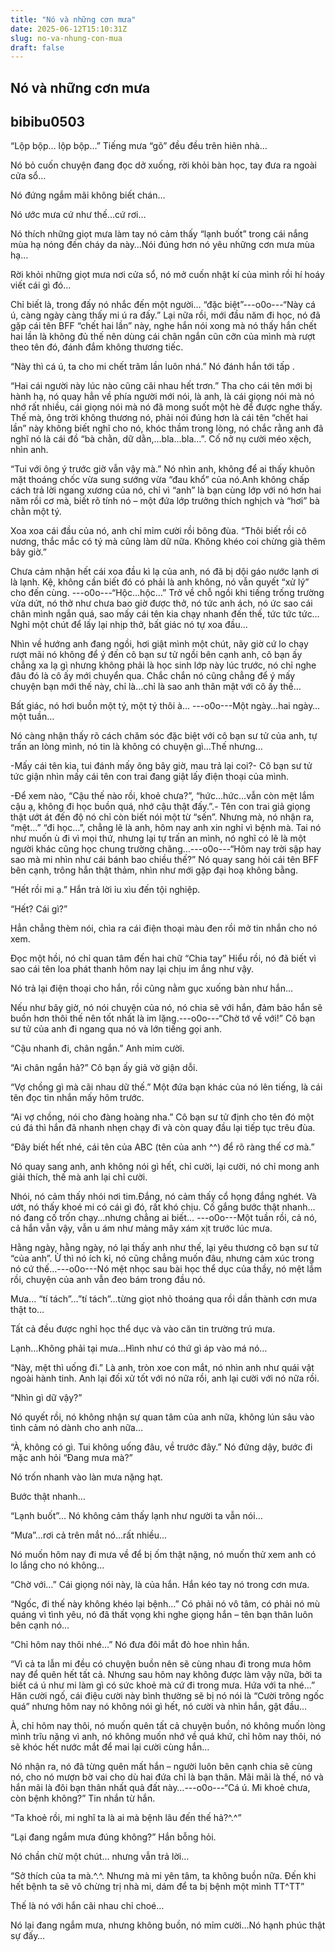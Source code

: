 ```yaml
---
title: "Nó và những cơn mưa"
date: 2025-06-12T15:10:31Z
slug: no-va-nhung-con-mua
draft: false
---
```


## Nó và những cơn mưa

## bibibu0503

“Lộp bộp… lộp bộp…” Tiếng mưa “gõ” đều đều trên hiên nhà…
 
Nó bỏ cuốn chuyện đang đọc dở xuống, rời khỏi bàn học, tay đưa ra ngoài cửa sổ…
 
Nó đứng ngắm mãi không biết chán…
 
Nó ước mưa cứ như thế…cứ rơi…
 
Nó thích những giọt mưa làm tay nó cảm thấy “lạnh buốt” trong cái nắng mùa hạ nóng đến cháy da này…Nói đúng hơn nó yêu những cơn mưa mùa hạ…
 
Rời khỏi những giọt mưa nơi cửa sổ, nó mở cuốn nhật kí của mình rồi hí hoáy viết cái gì đó…
 
Chỉ biết là, trong đấy nó nhắc đến một người… “đặc biệt”---o0o---“Này cá ú, càng ngày càng thấy mi ú ra đấy.” Lại nữa rồi, mới đầu năm đi học, nó đã gặp cái tên BFF “chết hai lần” này, nghe hắn nói xong mà nó thấy hắn chết hai lần là không đủ thế nên dùng cái chân ngắn cũn cỡn của mình mà rượt theo tên đó, đánh đắm không thương tiếc.
 
“Này thì cá ú, ta cho mi chết trăm lần luôn nhá.” Nó đánh hắn tới tấp .
 
“Hai cái người này lúc nào cũng cãi nhau hết trơn.”  Tha cho cái tên mới bị hành hạ, nó quay hẳn về phía người mới nói, là anh, là cái giọng nói mà nó nhớ rất nhiều, cái giọng nói mà nó đã mong suốt một hè để được nghe thấy. Thế mà, ông trời không thương nó, phải nói đúng hơn là cái tên “chết hai lần” này không biết nghĩ cho nó, khóc thầm trong lòng, nó chắc rằng anh đã nghĩ nó là cái đồ “bà chằn, dữ dằn,…bla…bla…”. Cố nở nụ cười méo xệch, nhìn anh.
 
“Tui với ông ý trước giờ vẫn vậy mà.” Nó nhìn anh, không để ai thấy khuôn mặt thoáng chốc vừa sung sướng vừa “đau khổ” của nó.Anh không chấp cách trả lời ngang xương của nó, chỉ vì “anh” là bạn cùng lớp với nó hơn hai năm rồi cơ mà, biết rõ tính nó – một đứa lớp trưởng thích nghịch và “hơi” bà chằn một tý.
 
Xoa xoa cái đầu của nó, anh chỉ mỉm cười rồi bông đùa. “Thôi biết rồi cô nương, thắc mắc có tý mà cũng làm dữ nữa. Không khéo coi chừng già thêm bây giờ.” 
 
Chưa cảm nhận hết cái xoa đầu kì lạ của anh, nó đã bị dội gáo nước lạnh ơi là lạnh. Kệ, không cần biết đó có phải là anh không, nó vẫn quyết “xử lý” cho đến cùng.  ---o0o---“Hộc…hộc…” Trở về chỗ ngồi khi tiếng trống trường vừa dứt, nó thở như chưa bao giờ được thở, nó tức anh ách, nó ức sao cái chân mình ngắn quá, sao mấy cái tên kia chạy nhanh đến thế, tức tức tức… Nghỉ một chút để lấy lại nhịp thở, bất giác nó tự xoa đầu…
 
Nhìn về hướng anh đang ngồi, hơi giật mình một chút, nãy giờ cứ lo chạy rượt mãi nó không để ý đến cô bạn sư tử ngồi bên cạnh anh, cô bạn ấy chẳng xa lạ gì nhưng không phải là học sinh lớp này lúc trước, nó chỉ nghe đâu đó là cô ấy mới chuyển qua. Chắc chắn nó cũng chẳng để ý mấy chuyện bạn mới thế này, chỉ là…chỉ là sao anh thân mật với cô ấy thế…
 
Bất giác, nó hơi buồn một tý, một tý thôi à… ---o0o---Một ngày…hai ngày…một tuần…
 
Nó càng nhận thấy rõ cách chăm sóc đặc biệt với cô bạn sư tử của anh, tự trấn an lòng mình, nó tin là không có chuyện gì…Thế nhưng…
 
-Mấy cái tên kia, tui đánh mấy ông bây giờ, mau trả lại coi?- Cô bạn sư tử tức giận nhìn mấy cái tên con trai đang giật lấy điện thoại của mình.
 
-Để xem nào, “Cậu thế nào rồi, khoẻ chưa?”, “hức…hức…vẫn còn mệt lắm cậu ạ, không đi học buồn quá, nhớ cậu thật đấy.”.- Tên con trai giả giọng thật ướt át đến độ nó chỉ còn biết nói một từ “sến”. Nhưng mà, nó nhận ra, “mệt…” “đi học…”, chẳng lẽ là anh, hôm nay anh xin nghỉ vì bệnh mà. Tai nó như muốn ù đi vì mọi thứ, nhưng lại tự trấn an mình, nó nghĩ có lẽ là một người khác cũng học chung trường chăng…---o0o---“Hôm nay trời sập hay sao mà mi nhìn như cái bánh bao chiều thế?” Nó quay sang hỏi cái tên BFF bên cạnh, trông hắn thật thảm, nhìn như mới gặp đại hoạ không bằng.
 
“Hết rồi mi ạ.” Hắn trả lời ỉu xìu đến tội nghiệp.
 
“Hết? Cái gì?” 
 
Hẳn chẳng thèm nói, chìa ra cái điện thoại màu đen rồi mở tin nhắn cho nó xem.
 
Đọc một hồi, nó chỉ quan tâm đến hai chữ “Chia tay” Hiểu rồi, nó đã biết  vì sao cái tên loa phát thanh hôm nay lại chịu im ắng như vậy.
 
Nó trả lại điện thoại cho hắn, rồi cũng nằm gục xuống bàn như hắn…
 
Nếu như bây giờ, nó nói chuyện của nó, nó chia sẽ với hắn, đảm bảo hắn sẽ buồn hơn thôi thế nên tốt nhất là im lặng.---o0o---“Chờ tớ về với!” Cô bạn sư tử của anh đi ngang qua nó và lớn tiếng gọi anh.
 
“Cậu nhanh đi, chân ngắn.” Anh mỉm cười.
 
“Ai chân ngắn hả?” Cô bạn ấy giả vờ giận dỗi.
 
“Vợ chồng gì mà cãi nhau dữ thế.” Một đứa bạn khác của nó lên tiếng, là cái tên đọc tin nhắn mấy hôm trước.
 
“Ai vợ chồng, nói cho đàng hoàng nha.” Cô bạn sư tử định cho tên đó một cú đá thì hắn đã nhanh nhẹn chạy đi và còn quay đầu lại tiếp tục trêu đùa.
 
“Đây biết hết nhé, cái tên của ABC (tên của anh ^^) để rõ ràng thế cơ mà.”
 
Nó quay sang anh, anh không nói gì hết, chỉ cười, lại cười, nó chỉ mong anh giải thích, thế mà anh lại chỉ cười.
 
Nhói, nó cảm thấy nhói nơi tim.Đắng, nó cảm thấy cổ họng đắng nghét. Và ướt, nó thấy khoé mi có cái gì đó, rất khó chịu. Cố gắng bước thật nhanh…nó đang cố trốn chạy…nhưng chẳng ai biết…
---o0o---Một tuần rồi, cả nó, cả hắn vẫn vậy, vẫn u ám như mảng mây xám xịt trước lúc mưa.
 
Hằng ngày, hằng ngày, nó lại thấy anh như thế, lại yêu thương cô bạn sư tử “của anh”. Ừ thì nó ích kỉ, nó cũng chẳng muốn đâu, nhưng cảm xúc trong nó cứ thế…---o0o---Nó mệt nhọc sau bài học thể dục của thầy, nó mệt lắm rồi, chuyện của anh vẫn đeo bám trong đầu nó.
 
Mưa… “tí tách”…”tí tách”…từng giọt nhỏ thoáng qua rồi dần thành cơn mưa thật to…
 
Tất cả đều được nghỉ học thể dục và vào căn tin trường trú mưa.
 
Lạnh…Không phải tại mưa…Hình như có thứ gì áp vào má nó…
 
“Này, mệt thì uống đi.” Là anh, tròn xoe con mắt, nó nhìn anh như quái vật ngoài hành tinh. Anh lại đối xử tốt với nó nữa rồi, anh lại cười với nó nữa rồi.
 
“Nhìn gì dữ vậy?” 
 
Nó quyết rồi, nó không nhận sự quan tâm của anh nữa, không lún sâu vào tình cảm nó dành cho anh nữa…
 
“À, không có gì. Tui không uống đâu, về trước đây.” Nó đứng dậy, bước đi mặc anh hỏi “Đang mưa mà?”
 
Nó trốn nhanh vào làn mưa nặng hạt.
 
Bước thật nhanh…
 
“Lạnh buốt”… Nó không cảm thấy lạnh như người ta vẫn nói…
 
“Mưa”…rơi cả trên mắt nó…rất nhiều…
 
Nó muốn hôm nay đi mưa về để bị ốm thật nặng, nó muốn thử xem anh có lo lắng cho nó không…
 
“Chờ với…” Cái giọng nói này, là của hắn. Hắn kéo tay nó trong cơn mưa.
 
“Ngốc, đi thế này không khéo lại bệnh…” Có phải nó vô tâm, có phải nó mù quáng vì tình yêu, nó đã thất vọng khi nghe giọng hắn – tên bạn thân luôn bên cạnh nó…
 
“Chỉ hôm nay thôi nhé…” Nó đưa đôi mắt đỏ hoe nhìn hắn.
 
“Vì cả ta lẫn mi đều có chuyện buồn nên sẽ cùng nhau đi trong mưa hôm nay để quên hết tất cả. Nhưng sau hôm nay không được làm vậy nữa, bởi ta biết cá ú như mi làm gì có sức khoẻ mà cứ đi trong mưa. Hứa với ta nhé…” Hăn cười ngố, cái điệu cười này bình thường sẽ bị nó nói là “Cười trông ngốc quá” nhưng hôm nay nó không nói gì hết, nó cười và nhìn hắn, gật đầu…
 
À, chỉ hôm nay thôi, nó muốn quên tất cả chuyện buồn, nó không muốn lòng mình trĩu nặng vì anh, nó không muốn nhớ về quá khứ, chỉ hôm nay thôi, nó sẽ khóc hết nước mắt để mai lại cười cùng hắn…
 
Nó nhận ra, nó đã từng quên mất hắn – người luôn bên cạnh chia sẽ cùng nó, cho nó mượn bờ vai cho dù hai đứa chỉ là bạn thân. Mãi mãi là thế, nó và hắn mãi là đôi bạn thân nhất quả đất này…---o0o---“Cá ú. Mi khoẻ chưa, còn bệnh không?” Tin nhắn từ hắn.
 
“Ta khoẻ rồi, mi nghĩ ta là ai mà bệnh lâu đến thế hả?^.^”
 
“Lại đang ngắm mưa đúng không?” Hắn bỗng hỏi.
 
Nó chần chừ một chút… nhưng vẫn trả lời…
 
“Sở thích của ta mà.^.^. Nhưng mà mi yên tâm, ta không buồn nữa. Đến khi hết bệnh ta sẽ vô chừng trị nhà mi, dám để ta bị bệnh một mình TT^TT”
 
Thế là nó với hắn cãi nhau chỉ choé…
 
Nó lại đang ngắm mưa, nhưng không buồn, nó mỉm cười…Nó hạnh phúc thật sự đấy…